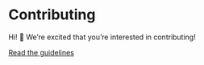 # Contributing

Hi!  👋
We’re excited that you’re interested in contributing!

[Read the guidelines][contributing]

[contributing]: https://mdxjs.com/contributing
